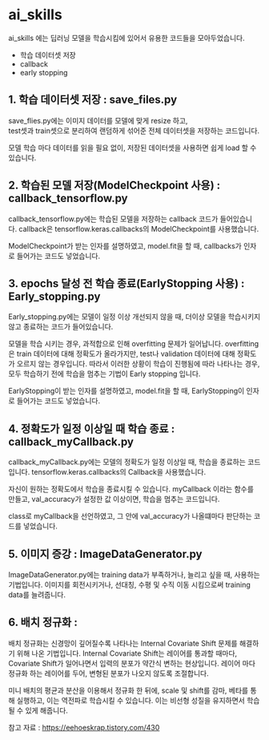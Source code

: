 # ai_skills

ai_skills 에는 딥러닝 모델을 학습시킴에 있어서 유용한 코드들을 모아두었습니다.     
- 학습 데이터셋 저장   
- callback   
- early stopping    



## 1. 학습 데이터셋 저장 : save_files.py
save_flies.py에는 이미지 데이터를 모델에 맞게 resize 하고,   
test셋과 train셋으로 분리하여 랜덤하게 섞어준 전체 데이터셋을 저장하는 코드입니다.   
   
모델 학습 마다 데이터를 읽을 필요 없이, 저장된 데이터셋을 사용하면 쉽게 load 할 수 있습니다.

## 2. 학습된 모델 저장(ModelCheckpoint 사용) : callback_tensorflow.py
callback_tensorflow.py에는 학습된 모델을 저장하는 callback 코드가 들어있습니다.
callback은 tensorflow.keras.callbacks의 ModelCheckpoint를 사용했습니다.

ModelCheckpoint가 받는 인자를 설명하였고,
model.fit을 할 때, callbacks가 인자로 들어가는 코드도 넣었습니다.

## 3. epochs 달성 전 학습 종료(EarlyStopping 사용) : Early_stopping.py
Early_stopping.py에는 모델이 일정 이상 개선되지 않을 때, 더이상 모델을 학습시키지 않고 종료하는 코드가 들어있습니다.

모델을 학습 시키는 경우, 과적합으로 인해 overfitting 문제가 일어납니다.
overfitting은 train 데이터에 대해 정확도가 올라가지만, test나 validation 데이터에 대해 정확도가 오르지 않는 경우입니다.
따라서 이러한 상황이 학습이 진행됨에 따라 나타나는 경우, 모두 학습하기 전에 학습을 멈추는 기법이 Early stopping 입니다.

EarlyStopping이 받는 인자를 설명하였고,
model.fit을 할 때, EarlyStopping이 인자로 들어가는 코드도 넣었습니다.

## 4. 정확도가 일정 이상일 때 학습 종료 : callback_myCallback.py
callback_myCallback.py에는 모델의 정확도가 일정 이상일 때, 학습을 종료하는 코드입니다.
tensorflow.keras.callbacks의 Callback을 사용했습니다.

자신이 원하는 정확도에서 학습을 종료시킬 수 있습니다.
myCallback 이라는 함수를 만들고, val_accuracy가 설정한 값 이상이면, 학습을 멈추는 코드입니다.

class로 myCallback을 선언하였고, 그 안에 val_accuracy가 나올떄마다 판단하는 코드를 넣었습니다.

## 5. 이미지 증강 : ImageDataGenerator.py
ImageDataGenerator.py에는 training data가 부족하거나, 늘리고 싶을 때, 사용하는 기법입니다.
이미지를 회전시키거나, 선대칭, 수평 및 수직 이동 시킴으로써 training data를 늘려줍니다.

## 6. 배치 정규화 :
배치 정규화는 신경망이 깊어질수록 나타나는 Internal Covariate Shift 문제를 해결하기 위해 나온 기법입니다.
Internal Covariate Shift는 레이어를 통과할 때마다,
Covariate Shift가 일어나면서 입력의 분포가 약간식 변하는 현상입니다.
레이어 마다 정규화 하는 레이어를 두어, 변형된 분포가 나오지 않도록 조절합니다.

미니 배치의 평균과 분산을 이용해서 정규화 한 뒤에,
scale 및 shift를 감마, 베타를 통해 실행하고, 이는 역전파로 학습시킬 수 있습니다.
이는 비선형 성질을 유지하면서 학습 될 수 있게 해줍니다.

참고 자료 : https://eehoeskrap.tistory.com/430
